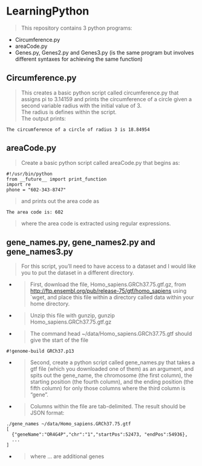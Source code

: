 # LearningPython
> This repository contains 3 python programs:
- Circumference.py
- areaCode.py
- Genes.py, Genes2.py and Genes3.py (is the same program but involves different syntaxes for achieving the same function)
## Circumference.py
> This creates a basic python script called circumference.py that assigns pi to 3.14159 and prints the circumference of a circle given a second variable radius with the initial value of 3.  
> The radius is defines within the script.  
> The output prints:
```
The circumference of a circle of radius 3 is 18.84954
```
## areaCode.py
> Create a basic python script called areaCode.py that begins as:
```
#!/usr/bin/python
from __future__ import print_function
import re
phone = "602-343-8747"
```
> and prints out the area code as
```
The area code is: 602
```
> where the area code is extracted using regular expressions.
## gene_names.py, gene_names2.py and gene_names3.py
> For this script, you’ll need to have access to a dataset and I would like you to put the dataset in a different directory.  
- > First, download the file, Homo_sapiens.GRCh37.75.gtf.gz, from http://ftp.ensembl.org/pub/release-75/gtf/homo_sapiens using `wget, and place this file within a directory called data within your home directory. 
- > Unzip this file with gunzip, gunzip Homo_sapiens.GRCh37.75.gtf.gz  
- > The command head ~/data/Homo_sapiens.GRCh37.75.gtf should give the start of the file 
```
#!genome-build GRCh37.p13
```
- > Second, create a python script called gene_names.py that takes a gtf file (which you downloaded one of them) as an argument, and spits out the gene_name, the chromosome (the first column), the starting position (the fourth column), and the ending position (the fifth column) for only those columns where the third column is “gene”.  
- > Columns within the file are tab-delimited. The result should be JSON format:
```
./gene_names ~/data/Homo_sapiens.GRCh37.75.gtf
[
  {"geneName":"OR4G4P","chr":"1","startPos":52473, "endPos":54936},
  ... 
]
```
- > where ... are additional genes
